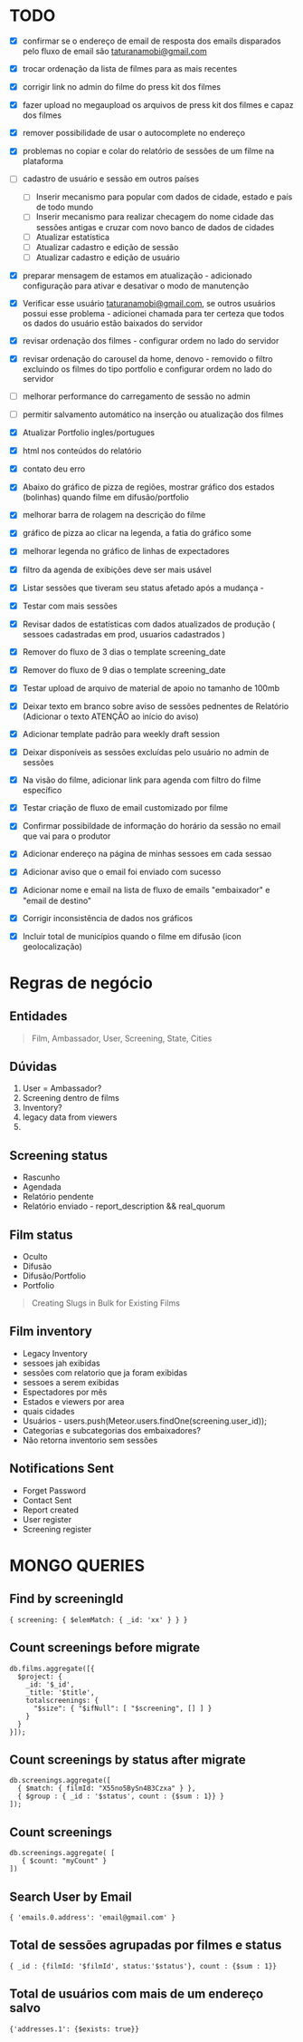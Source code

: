 # TODO

- [x] confirmar se o endereço de email de resposta dos emails disparados pelo fluxo de email são taturanamobi@gmail.com
- [x] trocar ordenação da lista de filmes para as mais recentes
- [x] corrigir link no admin do filme do press kit dos filmes
- [x] fazer upload no megaupload os arquivos de press kit dos filmes e capaz dos filmes
- [x] remover possibilidade de usar o autocomplete no endereço

- [x] problemas no copiar e colar do relatório de sessões de um filme na plataforma
- [ ] cadastro de usuário e sessão em outros países
  - [ ] Inserir mecanismo para popular com dados de cidade, estado e país de todo mundo
  - [ ] Inserir mecanismo para realizar checagem do nome cidade das sessões antigas e cruzar com novo banco de dados de cidades
  - [ ] Atualizar estatística
  - [ ] Atualizar cadastro e edição de sessão
  - [ ] Atualizar cadastro e edição de usuário

- [x] preparar mensagem de estamos em atualização - adicionado configuração para ativar e desativar o modo de manutenção
- [x] Verificar esse usuário taturanamobi@gmail.com, se outros usuários possui esse problema - adicionei chamada para ter certeza que todos os dados do usuário estão baixados do servidor
- [x] revisar ordenação dos filmes - configurar ordem no lado do servidor
- [x] revisar ordenação do carousel da home, denovo - removido o filtro excluindo os filmes do tipo portfolio e configurar ordem no lado do servidor
- [ ] melhorar performance do carregamento de sessão no admin
- [ ] permitir salvamento automático na inserção ou atualização dos filmes

- [x] Atualizar Portfolio ingles/portugues
- [x] html nos conteúdos do relatório
- [x] contato deu erro
- [x] Abaixo do gráfico de pizza de regiões, mostrar gráfico dos estados (bolinhas) quando filme em difusão/portfolio
- [x] melhorar barra de rolagem na descrição do filme
- [x] gráfico de pizza ao clicar na legenda, a fatia do gráfico some
- [x] melhorar legenda no gráfico de linhas de expectadores
- [x] filtro da agenda de exibições deve ser mais usável
- [x] Listar sessões que tiveram seu status afetado após a mudança -
- [x] Testar com mais sessões
- [x] Revisar dados de estatísticas com dados atualizados de produção ( sessoes cadastradas em prod, usuarios cadastrados )
- [x] Remover do fluxo de 3 dias o template screening_date
- [x] Remover do fluxo de 9 dias o template screening_date
- [x] Testar upload de arquivo de material de apoio no tamanho de 100mb
- [x] Deixar texto em branco sobre aviso de sessões pednentes de Relatório (Adicionar o texto ATENÇÃO ao início do aviso)
- [x] Adicionar template padrão para weekly draft session
- [x] Deixar disponíveis as sessões excluídas pelo usuário no admin de sessões
- [x] Na visão do filme, adicionar link para agenda com filtro do filme específico
- [x] Testar criação de fluxo de email customizado por filme
- [x] Confirmar possibildade de informação do horário da sessão no email que vai para o produtor
- [x] Adicionar endereço na página de minhas sessoes em cada sessao
- [x] Adicionar aviso que o email foi enviado com sucesso
- [x] Adicionar nome e email na lista de fluxo de emails "embaixador" e "email de destino"
- [x] Corrigir inconsistência de dados nos gráficos
- [x] Incluir total de municípios quando o filme em difusão (icon geolocalização)

# Regras de negócio

## Entidades

> Film, Ambassador, User, Screening, State, Cities

## Dúvidas

1. User = Ambassador?
2. Screening dentro de films
3. Inventory?
4. legacy data from viewers
5.

## Screening status

* Rascunho
* Agendada
* Relatório pendente
* Relatório enviado - report_description && real_quorum

## Film status

* Oculto
* Difusão
* Difusão/Portfolio
* Portfolio

> Creating Slugs in Bulk for Existing Films

## Film inventory

* Legacy Inventory
* sessoes jah exibidas
* sessões com relatorio que ja foram exibidas
* sessoes a serem exibidas
* Espectadores por mês
* Estados e viewers por area
* quais cidades
* Usuários -         users.push(Meteor.users.findOne(screening.user_id));
* Categorias e subcategorias dos embaixadores?
* Não retorna inventorio sem sessões


## Notifications Sent

* Forget Password
* Contact Sent
* Report created
* User register
* Screening register

# MONGO QUERIES

## Find by screeningId

```
{ screening: { $elemMatch: { _id: 'xx' } } }
```

## Count screenings before migrate

```
db.films.aggregate([{
  $project: {
    _id: '$_id',
    _title: '$title',
    totalscreenings: {
      "$size": { "$ifNull": [ "$screening", [] ] }
    }
  }
}]);
```

## Count screenings by status after migrate

```
db.screenings.aggregate([
  { $match: { filmId: "X55no5BySn4B3Czxa" } },
  { $group : { _id : '$status', count : {$sum : 1}} }
]);
```

## Count screenings

```
db.screenings.aggregate( [
   { $count: "myCount" }
])
```

## Search User by Email

```
{ 'emails.0.address': 'email@gmail.com' }
```

## Total de sessões agrupadas por filmes e status

```
{ _id : {filmId: '$filmId', status:'$status'}, count : {$sum : 1}}
```

## Total de usuários com mais de um endereço salvo

```
{'addresses.1': {$exists: true}}
```